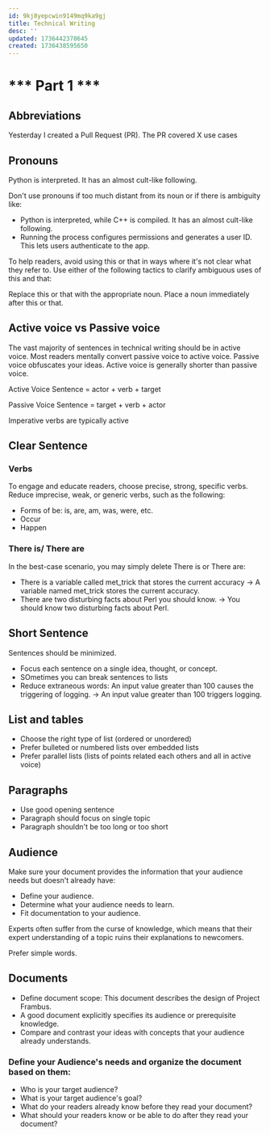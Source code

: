 ```yaml
---
id: 9kj8yepcwin9149mq9ka9gj
title: Technical Writing
desc: ''
updated: 1736442378645
created: 1736438595650
---
```


# *** Part 1 ***

## Abbreviations

Yesterday I created a Pull Request (PR). The PR covered X use cases

## Pronouns

Python is interpreted. It has an almost cult-like following.

Don't use pronouns if too much distant from its noun or if there is ambiguity like:

- Python is interpreted, while C++ is compiled. It has an almost cult-like following.
- Running the process configures permissions and generates a user ID. This lets users authenticate to the app.

To help readers, avoid using this or that in ways where it's not clear what they refer to. Use either of the following tactics to clarify ambiguous uses of this and that:

Replace this or that with the appropriate noun.
Place a noun immediately after this or that.

## Active voice vs Passive voice

The vast majority of sentences in technical writing should be in active voice. Most readers mentally convert passive voice to active voice. Passive voice obfuscates your ideas. Active voice is generally shorter than passive voice.

Active Voice Sentence = actor + verb + target

Passive Voice Sentence = target + verb + actor

Imperative verbs are typically active

## Clear Sentence

### Verbs

To engage and educate readers, choose precise, strong, specific verbs. Reduce imprecise, weak, or generic verbs, such as the following:

- Forms of be: is, are, am, was, were, etc.
- Occur
- Happen

### There is/ There are

In the best-case scenario, you may simply delete There is or There are:

- There is a variable called met_trick that stores the current accuracy -> A variable named met_trick stores the current accuracy.
- There are two disturbing facts about Perl you should know. -> You should know two disturbing facts about Perl.

## Short Sentence

Sentences should be minimized.

- Focus each sentence on a single idea, thought, or concept.
- SOmetimes you can break sentences to lists
- Reduce extraneous words: An input value greater than 100 causes the triggering of logging. -> An input value greater than 100 triggers logging.

## List and tables

- Choose the right type of list (ordered or unordered)
- Prefer bulleted or numbered lists over embedded lists 
- Prefer parallel lists (lists of points related each others and all in active voice)

## Paragraphs

- Use good opening sentence
- Paragraph should focus on single topic
- Paragraph shouldn't be too long or too short

## Audience

Make sure your document provides the information that your audience needs but doesn't already have:

- Define your audience.
- Determine what your audience needs to learn.
- Fit documentation to your audience.

Experts often suffer from the curse of knowledge, which means that their expert understanding of a topic ruins their explanations to newcomers.

Prefer simple words.

## Documents

- Define document scope: This document describes the design of Project Frambus.
- A good document explicitly specifies its audience or prerequisite knowledge.
- Compare and contrast your ideas with concepts that your audience already understands.

### Define your Audience's needs and organize the document based on them:

- Who is your target audience? 
- What is your target audience's goal?
- What do your readers already know before they read your document?
- What should your readers know or be able to do after they read your document? 




